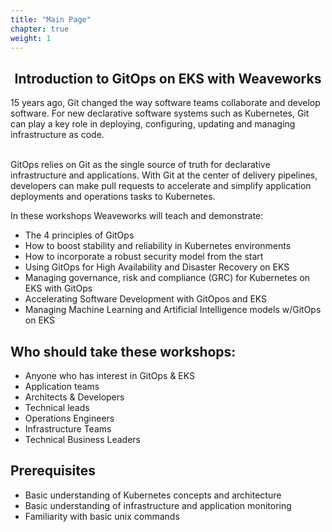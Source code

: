 ```yaml
---
title: "Main Page"
chapter: true
weight: 1
---
```


<div style="text-align: center">
<h2>Introduction to GitOps on EKS with Weaveworks</h2></div>

15 years ago, Git changed the way software teams collaborate and develop software. For new declarative software systems such as Kubernetes, Git can play a key role in deploying, configuring, updating and managing infrastructure as code. <br><br>

GitOps relies on Git as the single source of truth for declarative infrastructure and applications. With Git at the center of delivery pipelines, developers can make pull requests to accelerate and simplify application deployments and operations tasks to Kubernetes.
 

In these workshops Weaveworks will teach and demonstrate: 

* The 4 principles of GitOps 
* How to boost stability and reliability in Kubernetes environments
* How to incorporate a robust security model from the start  
* Using GitOps for High Availability and Disaster Recovery on EKS
* Managing governance, risk and compliance (GRC) for Kubernetes on EKS  with GitOps
* Accelerating Software Development with GitOpos and EKS
* Managing Machine Learning and Artificial Intelligence models w/GitOps on EKS


## Who should take these workshops:

* Anyone who has interest in GitOps & EKS 
* Application teams
* Architects & Developers
* Technical leads
* Operations Engineers
* Infrastructure Teams
* Technical Business Leaders

## Prerequisites

* Basic understanding of Kubernetes concepts and architecture
* Basic understanding of infrastructure and application monitoring
* Familiarity with basic unix commands

